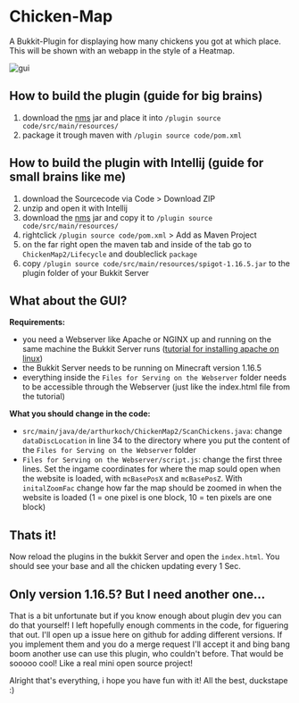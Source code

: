 # Chicken-Map
A Bukkit-Plugin for displaying how many chickens you got at which place. This will be shown with an webapp in the style of a Heatmap.

![gui](https://kevinko.ch/ChickenHeatMapGui.png "chickenmap gui")
## How to build the plugin (guide for big brains)
1. download the [nms](https://cdn.getbukkit.org/spigot/spigot-1.16.5.jar) jar and place it into `/plugin source code/src/main/resources/`
2. package it trough maven with `/plugin source code/pom.xml`


## How to build the plugin with Intellij (guide for small brains like me)
1. download the Sourcecode via Code > Download ZIP
2. unzip and open it with Intellij
3. download the [nms](https://cdn.getbukkit.org/spigot/spigot-1.16.5.jar) jar and copy it to `/plugin source code/src/main/resources/`
4. rightclick `/plugin source code/pom.xml` > Add as Maven Project
5. on the far right open the maven tab and inside of the tab go to `ChickenMap2/Lifecycle` and doubleclick `package`
6. copy `/plugin source code/src/main/resources/spigot-1.16.5.jar` to the plugin folder of your Bukkit Server


## What about the GUI?
**Requirements:**
- you need a Webserver like Apache or NGINX up and running on the same machine the Bukkit Server runs ([tutorial for installing apache on linux](https://www.linuxshelltips.com/install-apache-in-linux/))
- the Bukkit Server needs to be running on Minecraft version 1.16.5
- everything inside the `Files for Serving on the Webserver` folder needs to be accessible through the Webserver (just like the index.html file from the tutorial)

**What you should change in the code:**
- `src/main/java/de/arthurkoch/ChickenMap2/ScanChickens.java`: change `dataDiscLocation` in line 34 to the directory where you put the content of the `Files for Serving on the Webserver` folder
- `Files for Serving on the Webserver/script.js`: change the first three lines. Set the ingame coordinates for where the map sould open when the website is loaded, with `mcBasePosX` and `mcBasePosZ`. With `initalZoomFac` change how far the map should be zoomed in when the website is loaded (1 = one pixel is one block, 10 = ten pixels are one block)

## Thats it!
Now reload the plugins in the bukkit Server and open the `index.html`. You should see your base and all the chicken updating every 1 Sec.

## Only version 1.16.5? But I need another one...
That is a bit unfortunate but if you know enough about plugin dev you can do that yourself! I left hopefully enough comments in the code, for figuering that out. I'll open up a issue here on github for adding different versions. If you implement them and you do a merge request I'll accept it and bing bang boom another use can use this plugin, who couldn't before. That would be sooooo cool! Like a real mini open source project!


Alright that's everything, i hope you have fun with it!
All the best,
duckstape :)
